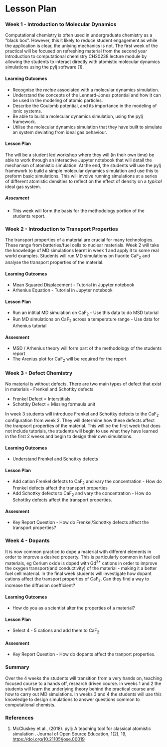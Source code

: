 # Lesson Plan

### Week 1 - Introduction to Molecular Dynamics

Computational chemistry is often used in undergraduate chemistry as a "black box". However, this it likely to reduce student engagement as while the application is clear, the unlying mechanics is not. The first week of the practical will be focused on refreshing material from the second year Introduction to computational chemistry CH20238 lecture module by allowing the students to interact directly with atomistic molecular dynamics simulations using the pylj software [1]. 

#### Learning Outcomes 

- Recognise the *recipe* associated with a molecular dynamics simulation.
- Understand the concepts of the Lennard-Jones potential and how it can be used in the modeling of atomic particles.
- Describe the Coulomb potential, and its importance in the modeling of ionic systems.
- Be able to build a molecular dynamics simulation, using the pylj framework. 
- Utilise the molecular dynamics simulation that they have built to simulate an system deviating from ideal gas behaviour. 

#### Lesson Plan

The will be a student led workshop where they will (in their own time) be able to work through an interactive Jupyter notebook that will detail the mechanism of atomistic simulation. At the end, the students will use the pylj framework to build a simple molecular dynamics simulation and use this to preform basic simulations. This will involve running simulations at a series of different atomistic densities to reflect on the effect of density on a *typical* ideal gas system.

##### Assesment 

- This week will form the basis for the methodology portion of the students report.
  
### Week 2 - Introduction to Transport Properties

The transport properties of a material are crucial for many technologies. These range from batteries/fuel cells to nuclear materials. Week 2 will take the knowledge of MD simulations learnt in week 1 and apply it to some real world examples. Students will run MD simulations on fluorite CaF<sub>2</sub> and analyse the transport properties of the material. 

#### Learning Outcomes 

- Mean Squared Displacement - Tutorial in Jupyter notebook
- Arhenius Equation - Tutorial in Jupyter notebook

#### Lesson Plan

- Run an intitial MD simulation on CaF<sub>2</sub> - Use this data to do MSD tutorial
- Run MD simulations on CaF<sub>2</sub> across a temperature range - Use data for Arhenius tutorial

#### Assesment 

- MSD / Arhenius theory will form part of the methodology of the students report
- The Arenius plot for CaF<sub>2</sub> will be required for the report   
  
### Week 3 - Defect Chemistry

No material is without defects. There are two main types of defect that exist in materials - Frenkel and Schottky defects. 
- Frenkel Defect = Interstitials 
- Schottky Defect = Missing formaula unit  

In week 3 students will introduce Frenkel and Schottky defects to the CaF<sub>2</sub> configuration from week 2. They will determine how these defects affect the tranpsort properties of the material. 
This will be the first week that does not include tutorials, the students will begin to use what they have learned in the first 2 weeks and begin to design their own simulations. 

#### Learning Outcomes

- Understand Frenkel and Schottky defects 

#### Lesson Plan

- Add cation Frenkel defects to CaF<sub>2</sub> and vary the concentration - How do Frenkel defects affect the transport properties
- Add Schottky defects to CaF<sub>2</sub> and vary the concentration - How do Schottky defects affect the transport properties. 

#### Assesment 

- Key Report Question - How do Frenkel/Schottky defects affect the transport properties? 
  
### Week 4 - Dopants 

It is now common practice to dope a material with different elements in order to improve a desired property. This is particularly common in fuel cell materials, eg Cerium oxide is doped with Gd<sup>3+</sup> cations in order to improve the oxygen transport(and conductivity) of the material - making it a better fuel cell material. In the final week students will investigate how dopant cations affect the transport properties of CaF<sub>2</sub>. Can they find a way to increase the diffusion coefficient?

#### Learning Outcomes

- How do you as a scientist alter the properties of a material?

#### Lesson Plan

- Select 4 - 5 cations and add them to CaF<sub>2</sub>. 

#### Assesment 

- Key Report Question - How do dopants affect the tranport properties.   
   
### Summary 

Over the 4 weeks the students will transition from a very hands on, teaching focused course to a hands off, research driven course. In weeks 1 and 2 the students will learn the underlying theory behind the practical course and how to carry out MD simulations. In weeks 3 and 4 the students will use this knowledge to design simulations to answer questions common to computational chemists. 

### References

1. McCluskey et al., (2018). pylj: A teaching tool for classical atomistic simulation . Journal of Open Source Education, 1(2), 19, https://doi.org/10.21105/jose.00019
